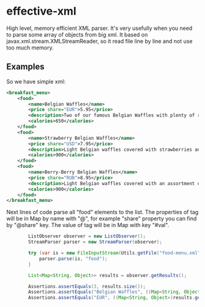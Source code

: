 # effective-xml
High level, memory efficient XML parser.
It's very usefully when you need to parse some array of objects from big xml. It based on javax.xml.stream.XMLStreamReader,
so it read file line by line and not use too much memory.

## Examples

So we have simple xml:
```xml
<breakfast_menu>
    <food>
        <name>Belgian Waffles</name>
        <price share="EUR">5.95</price>
        <description>Two of our famous Belgian Waffles with plenty of real maple syrup</description>
        <calories>650</calories>
    </food>
    <food>
        <name>Strawberry Belgian Waffles</name>
        <price share="USD">7.95</price>
        <description>Light Belgian waffles covered with strawberries and whipped cream</description>
        <calories>900</calories>
    </food>
    <food>
        <name>Berry-Berry Belgian Waffles</name>
        <price share="RUB">8.95</price>
        <description>Light Belgian waffles covered with an assortment of fresh berries and whipped cream</description>
        <calories>900</calories>
    </food>
</breakfast_menu>
```
Next lines of code parse all "food" elements to the list. The properties of tag will be in Map by name with "@", for example "share"
property you can find by "@share" key. The value of tag will be in Map with key "#val".

```java
        ListObserver observer = new ListObserver();
        StreamParser parser = new StreamParser(observer);

        try (var is = new FileInputStream(Utils.getFile("food-menu.xml"))){
            parser.parse(is, "food");
        }

        List<Map<String, Object>> results = observer.getResults();

        Assertions.assertEquals(3, results.size());
        Assertions.assertEquals("Belgian Waffles", ((Map<String, Object>)results.get(0).get("name")).get("#val"));
        Assertions.assertEquals("EUR", ((Map<String, Object>)results.get(0).get("price")).get("@share"));
```